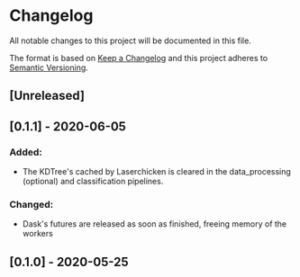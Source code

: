 # Changelog
All notable changes to this project will be documented in this file.

The format is based on [Keep a Changelog](https://keepachangelog.com/en/1.0.0/)
and this project adheres to [Semantic Versioning](https://semver.org/spec/v2.0.0.html).

## [Unreleased]

## [0.1.1] - 2020-06-05
### Added:
- The KDTree's cached by Laserchicken is cleared in the data_processing (optional) and classification pipelines. 

### Changed:
- Dask's futures are released as soon as finished, freeing memory of the workers

## [0.1.0] - 2020-05-25